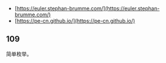 - [https://euler.stephan-brumme.com/](https://euler.stephan-brumme.com/)
- [https://pe-cn.github.io/](https://pe-cn.github.io/)

## 109
简单枚举。